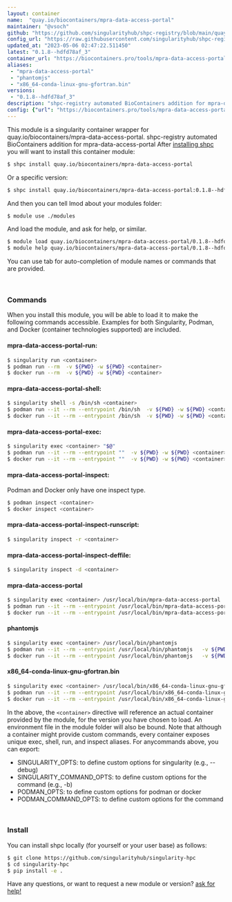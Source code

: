 ```yaml
---
layout: container
name:  "quay.io/biocontainers/mpra-data-access-portal"
maintainer: "@vsoch"
github: "https://github.com/singularityhub/shpc-registry/blob/main/quay.io/biocontainers/mpra-data-access-portal/container.yaml"
config_url: "https://raw.githubusercontent.com/singularityhub/shpc-registry/main/quay.io/biocontainers/mpra-data-access-portal/container.yaml"
updated_at: "2023-05-06 02:47:22.511450"
latest: "0.1.8--hdfd78af_3"
container_url: "https://biocontainers.pro/tools/mpra-data-access-portal"
aliases:
 - "mpra-data-access-portal"
 - "phantomjs"
 - "x86_64-conda-linux-gnu-gfortran.bin"
versions:
 - "0.1.8--hdfd78af_3"
description: "shpc-registry automated BioContainers addition for mpra-data-access-portal"
config: {"url": "https://biocontainers.pro/tools/mpra-data-access-portal", "maintainer": "@vsoch", "description": "shpc-registry automated BioContainers addition for mpra-data-access-portal", "latest": {"0.1.8--hdfd78af_3": "sha256:9ede44226d22207714469b96ea96bb0ef2b87f73d3a228579d0f5abbc2c256d7"}, "tags": {"0.1.8--hdfd78af_3": "sha256:9ede44226d22207714469b96ea96bb0ef2b87f73d3a228579d0f5abbc2c256d7"}, "docker": "quay.io/biocontainers/mpra-data-access-portal", "aliases": {"mpra-data-access-portal": "/usr/local/bin/mpra-data-access-portal", "phantomjs": "/usr/local/bin/phantomjs", "x86_64-conda-linux-gnu-gfortran.bin": "/usr/local/bin/x86_64-conda-linux-gnu-gfortran.bin"}}
---
```


This module is a singularity container wrapper for quay.io/biocontainers/mpra-data-access-portal.
shpc-registry automated BioContainers addition for mpra-data-access-portal
After [installing shpc](#install) you will want to install this container module:


```bash
$ shpc install quay.io/biocontainers/mpra-data-access-portal
```

Or a specific version:

```bash
$ shpc install quay.io/biocontainers/mpra-data-access-portal:0.1.8--hdfd78af_3
```

And then you can tell lmod about your modules folder:

```bash
$ module use ./modules
```

And load the module, and ask for help, or similar.

```bash
$ module load quay.io/biocontainers/mpra-data-access-portal/0.1.8--hdfd78af_3
$ module help quay.io/biocontainers/mpra-data-access-portal/0.1.8--hdfd78af_3
```

You can use tab for auto-completion of module names or commands that are provided.

<br>

### Commands

When you install this module, you will be able to load it to make the following commands accessible.
Examples for both Singularity, Podman, and Docker (container technologies supported) are included.

#### mpra-data-access-portal-run:

```bash
$ singularity run <container>
$ podman run --rm  -v ${PWD} -w ${PWD} <container>
$ docker run --rm  -v ${PWD} -w ${PWD} <container>
```

#### mpra-data-access-portal-shell:

```bash
$ singularity shell -s /bin/sh <container>
$ podman run --it --rm --entrypoint /bin/sh  -v ${PWD} -w ${PWD} <container>
$ docker run --it --rm --entrypoint /bin/sh  -v ${PWD} -w ${PWD} <container>
```

#### mpra-data-access-portal-exec:

```bash
$ singularity exec <container> "$@"
$ podman run --it --rm --entrypoint ""  -v ${PWD} -w ${PWD} <container> "$@"
$ docker run --it --rm --entrypoint ""  -v ${PWD} -w ${PWD} <container> "$@"
```

#### mpra-data-access-portal-inspect:

Podman and Docker only have one inspect type.

```bash
$ podman inspect <container>
$ docker inspect <container>
```

#### mpra-data-access-portal-inspect-runscript:

```bash
$ singularity inspect -r <container>
```

#### mpra-data-access-portal-inspect-deffile:

```bash
$ singularity inspect -d <container>
```


#### mpra-data-access-portal

```bash
$ singularity exec <container> /usr/local/bin/mpra-data-access-portal
$ podman run --it --rm --entrypoint /usr/local/bin/mpra-data-access-portal   -v ${PWD} -w ${PWD} <container> -c " $@"
$ docker run --it --rm --entrypoint /usr/local/bin/mpra-data-access-portal   -v ${PWD} -w ${PWD} <container> -c " $@"
```


#### phantomjs

```bash
$ singularity exec <container> /usr/local/bin/phantomjs
$ podman run --it --rm --entrypoint /usr/local/bin/phantomjs   -v ${PWD} -w ${PWD} <container> -c " $@"
$ docker run --it --rm --entrypoint /usr/local/bin/phantomjs   -v ${PWD} -w ${PWD} <container> -c " $@"
```


#### x86_64-conda-linux-gnu-gfortran.bin

```bash
$ singularity exec <container> /usr/local/bin/x86_64-conda-linux-gnu-gfortran.bin
$ podman run --it --rm --entrypoint /usr/local/bin/x86_64-conda-linux-gnu-gfortran.bin   -v ${PWD} -w ${PWD} <container> -c " $@"
$ docker run --it --rm --entrypoint /usr/local/bin/x86_64-conda-linux-gnu-gfortran.bin   -v ${PWD} -w ${PWD} <container> -c " $@"
```



In the above, the `<container>` directive will reference an actual container provided
by the module, for the version you have chosen to load. An environment file in the
module folder will also be bound. Note that although a container
might provide custom commands, every container exposes unique exec, shell, run, and
inspect aliases. For anycommands above, you can export:

 - SINGULARITY_OPTS: to define custom options for singularity (e.g., --debug)
 - SINGULARITY_COMMAND_OPTS: to define custom options for the command (e.g., -b)
 - PODMAN_OPTS: to define custom options for podman or docker
 - PODMAN_COMMAND_OPTS: to define custom options for the command

<br>

### Install

You can install shpc locally (for yourself or your user base) as follows:

```bash
$ git clone https://github.com/singularityhub/singularity-hpc
$ cd singularity-hpc
$ pip install -e .
```

Have any questions, or want to request a new module or version? [ask for help!](https://github.com/singularityhub/singularity-hpc/issues)